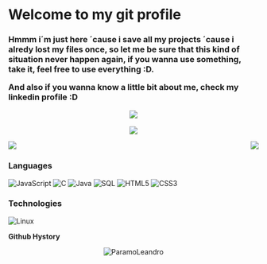 <h1>
 Welcome to my git profile
</h1>

<h3>
Hmmm i´m just here ´cause i save all my projects ´cause i alredy lost my files once, so let me be sure that this kind of situation never happen again, if you wanna    use something, take it, feel free to use everything :D.
    
And also if you wanna know a little bit about me, check my linkedin profile :D
<p align='center'>
  <a href="https://www.linkedin.com/in/leandro-marcell-páramo-rivas-80b888197/">
    <img src="https://img.icons8.com/external-justicon-flat-justicon/100/external-linkedin-social-media-justicon-flat-justicon.png"/>
  </a> 
</p>
</h3>

<p align='center'>
    <img src="https://25.media.tumblr.com/4f1ff15f5fc3997dddc4a07fdb72250d/tumblr_mz4jpyFzHV1qmjkvvo1_500.gif">
</p>

<a href="https://github-readme-stats.vercel.app/api?username=Paramoleandro&count_private=true&show_icons=true&theme=chartreuse-dark">
  <img align="center" src="https://github-readme-stats.vercel.app/api?username=ParamoLeandro&bg_color=30,e96443,904e95&title_color=fff&text_color=fff" />
</a>

<a href="https://github.com/m0rp43us">
  <img align="right" src="https://github-readme-stats.vercel.app/api/top-langs/?username=ParamoLeandro&bg_color=30,e96443,904e95&title_color=fff&text_color=fff" />
</a>


### Languages

![JavaScript](https://img.shields.io/badge/-JavaScript-000?&logo=JavaScript)
![C](https://img.shields.io/badge/-C-000?&logo=C)
![Java](https://img.shields.io/badge/-Java-000?&logo=Java&logoColor=007396)
![SQL](https://img.shields.io/badge/-SQL-000?&logo=MySQL)
![HTML5](https://img.shields.io/badge/-HTML5-000?&logo=HTML5&logoColor=007396)
![CSS3](https://img.shields.io/badge/-CSS3-000?&logo=CSS3&logoColor=b20000)


### Technologies

![Linux](https://img.shields.io/badge/-Linux-000?&logo=Linux)




<b>Github Hystory</b>
<p align="center"><img src="https://github-readme-streak-stats.herokuapp.com/?user=ParamoLeandro&theme=black-ice&hide_border=true&stroke=bf0000&background=0D1117&ring=e05397&fire=e05397&currStreakLabel=e05397&bg_color=30,e96443,904e95&title_color=f64463&text_color=f64463" alt="ParamoLeandro" /></p>

